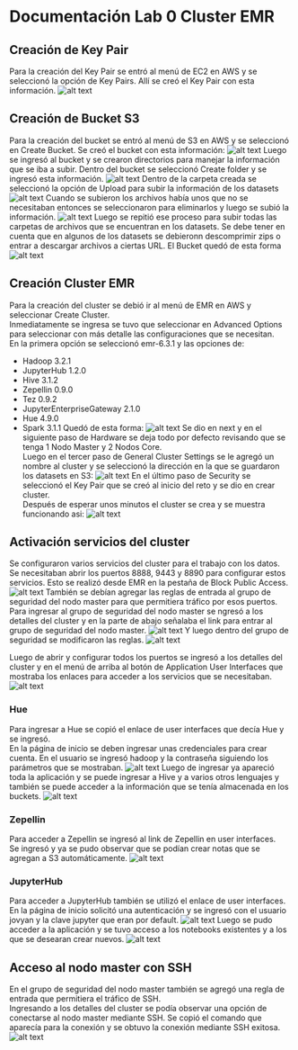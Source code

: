 # Documentación Lab 0 Cluster EMR

## Creación de Key Pair
Para la creación del Key Pair se entró al menú de EC2 en AWS y se seleccionó la opción de Key Pairs.
Allí se creó el Key Pair con esta información.
![alt text](/BigData/Lab0/img/keypair_creation.jpg "keypair")

## Creación de Bucket S3
Para la creación del bucket se entró al menú de S3 en AWS y se seleccionó en Create Bucket. Se creó el bucket con esta información:
![alt text](/BigData/Lab0/img/bucket_creation.jpg "bucket")
Luego se ingresó al bucket y se crearon directorios para manejar la información que se iba a subir. Dentro del bucket se seleccionó Create folder y se ingresó esta información.
![alt text](/BigData/Lab0/img/bucket_folder_raw.jpg "folderraw")
Dentro de la carpeta creada se seleccionó la opción de Upload para subir la información de los datasets
![alt text](/BigData/Lab0/img/upload.jpg "upload")
Cuando se subieron los archivos había unos que no se necesitaban entonces se seleccionaron para eliminarlos y luego se subió la información.
![alt text](/BigData/Lab0/img/upload_opts.jpg "uploadopts")
Luego se repitió ese proceso para subir todas las carpetas de archivos que se encuentran en los datasets. Se debe tener en cuenta que en algunos de los datasets se debieronn descomprimir zips o entrar a descargar archivos a ciertas URL.
El Bucket quedó de esta forma
![alt text](/BigData/Lab0/img/bucket_raw.jpg "bucketraw")

## Creación Cluster EMR
Para la creación del cluster se debió ir al menú de EMR en AWS y seleccionar Create Cluster.  
Inmediatamente se ingresa se tuvo que seleccionar en Advanced Options para seleccionar con más detalle las configuraciones que se necesitan.   
En la primera opción se seleccionó emr-6.3.1 y las opciones de: 
- Hadoop 3.2.1
- JupyterHub 1.2.0
- Hive 3.1.2
- Zepellin 0.9.0
- Tez 0.9.2
- JupyterEnterpriseGateway 2.1.0
- Hue 4.9.0
- Spark 3.1.1
Quedó de esta forma:
![alt text](/BigData/Lab0/img/emr-1.jpg "emr1")
Se dio en next y en el siguiente paso de Hardware se deja todo por defecto revisando que se tenga 1 Nodo Master y 2 Nodos Core.  
Luego en el tercer paso de General Cluster Settings se le agregó un nombre al cluster y se seleccionó la dirección en la que se guardaron los datasets en S3:
![alt text](/BigData/Lab0/img/emr-2.jpg "emr2")
En el último paso de Security se seleccionó el Key Pair que se creó al inicio del reto y se dio en crear cluster.  
Después de esperar unos minutos el cluster se crea y se muestra funcionando asi:
![alt text](/BigData/Lab0/img/cluster_oka.jpg "clusterok")

## Activación servicios del cluster
Se configuraron varios servicios del cluster para el trabajo con los datos.  
Se necesitaban abrir los puertos 8888, 9443 y 8890 para configurar estos servicios. Esto se realizó desde EMR en la pestaña de Block Public Access.
![alt text](/BigData/Lab0/img/blockaccessemr.jpg "baccesemr")
También se debían agregar las reglas de entrada al grupo de seguridad del nodo master para que permitiera tráfico por esos puertos. Para ingresar al grupo de seguridad del nodo master se ngresó a los detalles del cluster y en la parte de abajo señalaba el link para entrar al grupo de seguridad del nodo master.
![alt text](/BigData/Lab0/img/cluster_info.jpg "clusterinfo")
Y luego dentro del grupo de seguridad se modificaron las reglas.
![alt text](/BigData/Lab0/img/security_master.jpg "securitymaster")

Luego de abrir y configurar todos los puertos se ingresó a los detalles del cluster y en el menú de arriba al botón de Application User Interfaces que mostraba los enlaces para acceder a los servicios que se necesitaban.
![alt text](/BigData/Lab0/img/user_interfaces.jpg "userinterfaces")

### Hue
Para ingresar a Hue se copió el enlace de user interfaces que decía Hue y se ingresó.  
En la página de inicio se deben ingresar unas credenciales para crear cuenta. En el usuario se ingresó hadoop y la contraseña siguiendo los parámetros que se mostraban.
![alt text](/BigData/Lab0/img/login_hue.jpg "loginhue")
Luego de ingresar ya apareció toda la aplicación y se puede ingresar a Hive y a varios otros lenguajes y también se puede acceder a la información que se tenía almacenada en los buckets.
![alt text](/BigData/Lab0/img/hue_ok.jpg "hueok")

### Zepellin
Para acceder a Zepellin se ingresó al link de Zepellin en user interfaces.  
Se ingresó y ya se pudo observar que se podían crear notas que se agregan a S3 automáticamente.
![alt text](/BigData/Lab0/img/zepellin_ok.jpg "zepellinok")

### JupyterHub
Para acceder a JupyterHub también se utilizó el enlace de user interfaces.  
En la página de inicio solicitó una autenticación y se ingresó con el usuario jovyan y la clave jupyter que eran por default.
![alt text](/BigData/Lab0/img/jupyterhub_login.jpg "jupyterhublogin")
Luego se pudo acceder a la aplicación y se tuvo acceso a los notebooks existentes y a los que se desearan crear nuevos.
![alt text](/BigData/Lab0/img/jupyterhub_ok.jpg "jupyterhuboka")

## Acceso al nodo master con SSH
En el grupo de seguridad del nodo master también se agregó una regla de entrada que permitiera el tráfico de SSH.  
Ingresando a los detalles del cluster se podía observar una opción de conectarse al nodo master mediante SSH. Se copió el comando que aparecía para la conexión y se obtuvo la conexión mediante SSH exitosa.
![alt text](/BigData/Lab0/img/ssh_master.jpg "sshmaster")